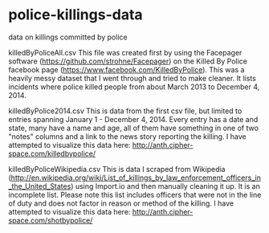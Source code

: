 police-killings-data
====================

data on killings committed by police

killedByPoliceAll.csv
This file was created first by using the Facepager software (https://github.com/strohne/Facepager) on the Killed By Police facebook page (https://www.facebook.com/KilledByPolice). This was a heavily messy dataset that I went through and tried to make cleaner. It lists incidents where police killed people from about March 2013 to December 4, 2014.

killedByPolice2014.csv
This is data from the first csv file, but limited to entries spanning January 1 - December 4, 2014. Every entry has a date and state, many have a name and age, all of them have something in one of two "notes" columns and a link to the news story reporting the killing. I have attempted to visualize this data here: http://anth.cipher-space.com/killedbypolice/



killedByPoliceWikipedia.csv
This is data I scraped from Wikipedia (http://en.wikipedia.org/wiki/List_of_killings_by_law_enforcement_officers_in_the_United_States) using Import.io and then manually cleaning it up. It is an incomplete list. Please note this list includes officers that were not in the line of duty and does not factor in reason or method of the killing. I have attempted to visualize this data here: http://anth.cipher-space.com/shotbypolice/

